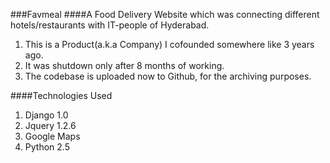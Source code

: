 ###Favmeal
####A Food Delivery Website which was connecting different hotels/restaurants with IT-people of Hyderabad.

1. This is a Product(a.k.a Company) I cofounded somewhere like 3 years ago.
2. It was shutdown only after 8 months of working.
3. The codebase is uploaded now to Github, for the archiving purposes.

####Technologies Used

1. Django 1.0
2. Jquery 1.2.6
3. Google Maps
4. Python 2.5
